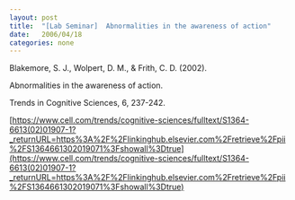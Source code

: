 ```yaml
---
layout: post
title:  "[Lab Seminar]  Abnormalities in the awareness of action"
date:   2006/04/18
categories: none
---
```






Blakemore, S. J., Wolpert, D. M., & Frith, C. D. (2002).

Abnormalities in the awareness of action.

Trends in Cognitive Sciences, 6, 237-242.



[https://www.cell.com/trends/cognitive-sciences/fulltext/S1364-6613(02)01907-1?_returnURL=https%3A%2F%2Flinkinghub.elsevier.com%2Fretrieve%2Fpii%2FS1364661302019071%3Fshowall%3Dtrue](https://www.cell.com/trends/cognitive-sciences/fulltext/S1364-6613(02)01907-1?_returnURL=https%3A%2F%2Flinkinghub.elsevier.com%2Fretrieve%2Fpii%2FS1364661302019071%3Fshowall%3Dtrue)



 

